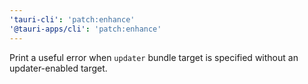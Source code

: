 ```yaml
---
'tauri-cli': 'patch:enhance'
'@tauri-apps/cli': 'patch:enhance'
---
```


Print a useful error when `updater` bundle target is specified without an updater-enabled target.
